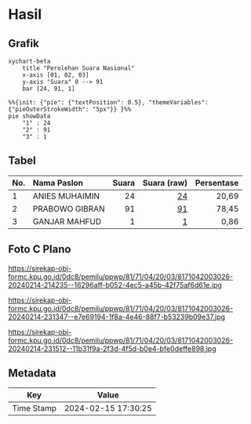 # Hasil

## Grafik

```mermaid
xychart-beta
    title "Perolehan Suara Nasional"
    x-axis [01, 02, 03]
    y-axis "Suara" 0 --> 91
    bar [24, 91, 1]
```

```mermaid
%%{init: {"pie": {"textPosition": 0.5}, "themeVariables": {"pieOuterStrokeWidth": "5px"}} }%%
pie showData
    "1" : 24
    "2" : 91
    "3" : 1
```

## Tabel

| No. | Nama Paslon    | Suara | Suara (raw) | Persentase |
|:--- |:-------------- | -----:| -----------:| ----------:|
| 1   | ANIES MUHAIMIN | 24    | [24][p-1]   | 20,69      |
| 2   | PRABOWO GIBRAN | 91    | [91][p-2]   | 78,45      |
| 3   | GANJAR MAHFUD  | 1     | [1][p-3]    | 0,86       |


[p-1]: https://github.com/gigit-pemilu/pemilu-2024/blob/main/pilpres/hitung-suara/sub/81-maluku/sub/71-kota-ambon/sub/04-teluk-ambon/sub/2003-rumah-tiga/sub/026-tps/sub/paslon-1.txt
[p-2]: https://github.com/gigit-pemilu/pemilu-2024/blob/main/pilpres/hitung-suara/sub/81-maluku/sub/71-kota-ambon/sub/04-teluk-ambon/sub/2003-rumah-tiga/sub/026-tps/sub/paslon-2.txt
[p-3]: https://github.com/gigit-pemilu/pemilu-2024/blob/main/pilpres/hitung-suara/sub/81-maluku/sub/71-kota-ambon/sub/04-teluk-ambon/sub/2003-rumah-tiga/sub/026-tps/sub/paslon-3.txt

## Foto C Plano

https://sirekap-obj-formc.kpu.go.id/0dc8/pemilu/ppwp/81/71/04/20/03/8171042003026-20240214-214235--16296aff-b052-4ec5-a45b-42f75af6d61e.jpg

https://sirekap-obj-formc.kpu.go.id/0dc8/pemilu/ppwp/81/71/04/20/03/8171042003026-20240214-231347--e7e69194-1f8a-4e46-88f7-b53239b09e37.jpg

https://sirekap-obj-formc.kpu.go.id/0dc8/pemilu/ppwp/81/71/04/20/03/8171042003026-20240214-231512--11b31f9a-2f3d-4f5d-b0e4-bfe0deffe898.jpg


## Metadata

| Key        | Value               |
| ---------- | ------------------- |
| Time Stamp | 2024-02-15 17:30:25 |




